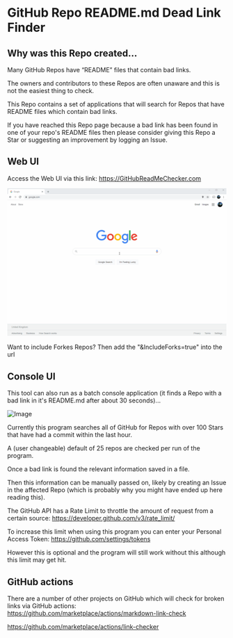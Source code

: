 # GitHub Repo README.md Dead Link Finder

## Why was this Repo created...

Many GitHub Repos have “README” files that contain bad links. 

The owners and contributors to these Repos are often unaware and this is not the easiest thing to check.

This Repo contains a set of applications that will search for Repos that have README files which contain bad links.

If you have reached this Repo page because a bad link has been found in one of your repo's README files then please consider giving this Repo a Star or suggesting an improvement by logging an Issue.

## Web UI

Access the Web UI via this link: https://GitHubReadMeChecker.com

![Image](deadlink-finder-example2.gif)

Want to include Forkes Repos? Then add the "&IncludeForks=true" into the url

## Console UI

This tool can also run as a batch console application (it finds a Repo with a bad link in it's README.md after about 30 seconds)...

![Image](deadlink-finder-example.gif)

Currently this program searches all of GitHub for Repos with over 100 Stars that have had a commit within the last hour.

A (user changeable) default of 25 repos are checked per run of the program.

Once a bad link is found the relevant information saved in a file.

Then this information can be manually passed on, likely by creating an Issue in the affected Repo (which is probably why you might have ended up here reading this).

The GitHub API has a Rate Limit to throttle the amount of request from a certain source: https://developer.github.com/v3/rate_limit/

To increase this limit when using this program you can enter your Personal Access Token: https://github.com/settings/tokens

However this is optional and the program will still work without this although this limit may get hit.

## GitHub actions
There are a number of other projects on GitHub which will check for broken links via GitHub actions:
https://github.com/marketplace/actions/markdown-link-check

https://github.com/marketplace/actions/link-checker
